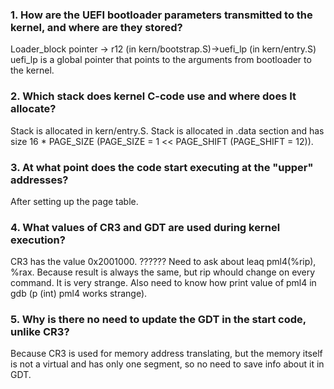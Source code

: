 ### 1. How are the UEFI bootloader parameters transmitted to the kernel, and where are they stored?

Loader_block pointer -> r12 (in kern/bootstrap.S)->uefi_lp (in kern/entry.S)
uefi_lp is a global pointer that points to the arguments from bootloader to the kernel.

### 2. Which stack does kernel C-code use and where does It allocate?
Stack is allocated in kern/entry.S. Stack is allocated in .data section and has size 16 * PAGE_SIZE (PAGE_SIZE = 1 << PAGE_SHIFT (PAGE_SHIFT = 12)).

### 3. At what point does the code start executing at the "upper" addresses?

After setting up the page table.

### 4. What values of CR3 and GDT are used during kernel execution?
CR3 has the value 0x2001000.  ??????
Need to ask about leaq pml4(%rip), %rax. Because result is always the same, but rip whould change on every command. It is very strange. Also need to know how print value of pml4 in gdb (p (int) pml4 works strange).

### 5. Why is there no need to update the GDT in the start code, unlike CR3?
Because CR3 is used for memory address translating, but the memory itself is not a virtual and has only one segment, so no need to save info about it in GDT. 


